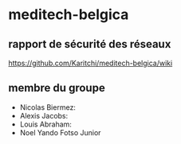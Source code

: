 # meditech-belgica

## rapport de sécurité des réseaux 

https://github.com/Karitchi/meditech-belgica/wiki

## membre du groupe

- Nicolas Biermez:
- Alexis Jacobs:
- Louis Abraham:
- Noel Yando Fotso Junior
